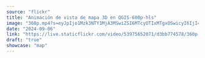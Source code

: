 ```yaml
---
source: "flickr"
title: "Animación de vista de mapa 3D en QGIS-600p-hls"
image: "360p.mp4?s=eyJpIjo1Mzk3NTY1MjA3MSwiZSI6MTcyOTIxMTgxOSwicyI6IjI4ZGM0ZDVkYjNmZTVlY2QxYzgzYTJjODE0ZDQ3ZDA1MzhhMjY4MGQiLCJ2IjoxfQ.mp4"
date: "2024-09-06"
link: "https://live.staticflickr.com/video/53975652071/d3bb774578/360p.mp4?s=eyJpIjo1Mzk3NTY1MjA3MSwiZSI6MTcyOTIxMTgxOSwicyI6IjI4ZGM0ZDVkYjNmZTVlY2QxYzgzYTJjODE0ZDQ3ZDA1MzhhMjY4MGQiLCJ2IjoxfQ"
draft: "true"
showcase: "map"
---
```

